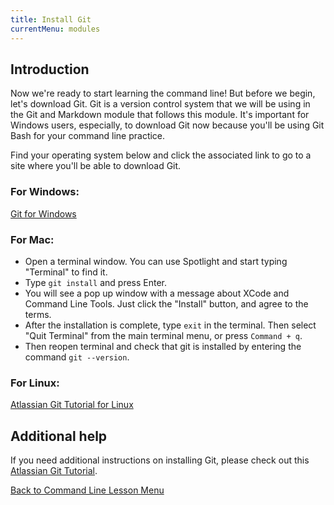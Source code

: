 ```yaml
---
title: Install Git
currentMenu: modules
---
```


## Introduction  

Now we're ready to start learning the command line! But before we begin, let's download Git. Git is a version control system that we will be using in the Git and Markdown module that follows this module. It's important for Windows users, especially, to download Git now because you'll be using Git Bash for your command line practice.  

Find your operating system below and click the associated link to go to a site where you'll be able to download Git.  

### For Windows:  

[Git for Windows](https://git-for-windows.github.io/)

### For Mac:  

* Open a terminal window. You can use Spotlight and start typing "Terminal" to find it.
* Type ``git install`` and press Enter.
* You will see a pop up window with a message about XCode and Command Line Tools. Just click the "Install" button, and agree to the terms.
* After the installation is complete, type ``exit`` in the terminal. Then select "Quit Terminal" from the main terminal menu, or press ``Command + q``.
* Then reopen terminal and check that git is installed by entering the command ``git --version``.

### For Linux:  

[Atlassian Git Tutorial for Linux](https://www.atlassian.com/git/tutorials/install-git#linux)

## Additional help  

If you need additional instructions on installing Git, please check out this [Atlassian Git Tutorial](https://www.atlassian.com/git/tutorials/install-git).   

[Back to Command Line Lesson Menu](../)